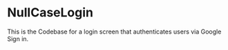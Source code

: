 # NullCaseLogin
This is the Codebase for a login screen that authenticates users via Google Sign in.

